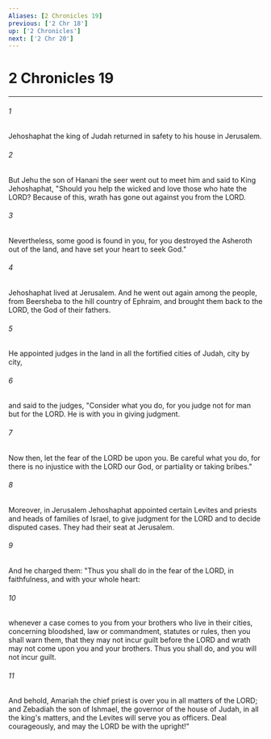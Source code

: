 ```yaml
---
Aliases: [2 Chronicles 19]
previous: ['2 Chr 18']
up: ['2 Chronicles']
next: ['2 Chr 20']
---
```

# 2 Chronicles 19

***

 

###### 1 
Jehoshaphat the king of Judah returned in safety to his house in Jerusalem. 
 

###### 2 
But Jehu the son of Hanani the seer went out to meet him and said to King Jehoshaphat, "Should you help the wicked and love those who hate the LORD? Because of this, wrath has gone out against you from the LORD. 
 

###### 3 
Nevertheless, some good is found in you, for you destroyed the Asheroth out of the land, and have set your heart to seek God."
 
 

###### 4 
Jehoshaphat lived at Jerusalem. And he went out again among the people, from Beersheba to the hill country of Ephraim, and brought them back to the LORD, the God of their fathers. 
 

###### 5 
He appointed judges in the land in all the fortified cities of Judah, city by city, 
 

###### 6 
and said to the judges, "Consider what you do, for you judge not for man but for the LORD. He is with you in giving judgment. 
 

###### 7 
Now then, let the fear of the LORD be upon you. Be careful what you do, for there is no injustice with the LORD our God, or partiality or taking bribes."
 
 

###### 8 
Moreover, in Jerusalem Jehoshaphat appointed certain Levites and priests and heads of families of Israel, to give judgment for the LORD and to decide disputed cases. They had their seat at Jerusalem. 
 

###### 9 
And he charged them: "Thus you shall do in the fear of the LORD, in faithfulness, and with your whole heart: 
 

###### 10 
whenever a case comes to you from your brothers who live in their cities, concerning bloodshed, law or commandment, statutes or rules, then you shall warn them, that they may not incur guilt before the LORD and wrath may not come upon you and your brothers. Thus you shall do, and you will not incur guilt. 
 

###### 11 
And behold, Amariah the chief priest is over you in all matters of the LORD; and Zebadiah the son of Ishmael, the governor of the house of Judah, in all the king's matters, and the Levites will serve you as officers. Deal courageously, and may the LORD be with the upright!"
 
